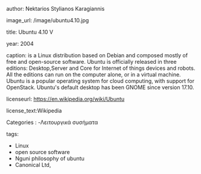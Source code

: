 author: Nektarios Stylianos Karagiannis

image_url: /image/ubuntu4.10.jpg

title: Ubuntu 4.10 V

year: 2004

caption: is a Linux distribution based on Debian and composed mostly of free and open-source software.
Ubuntu is officially released in three editions: Desktop,Server and Core for Internet of things devices and robots. All the editions can run on the
computer alone, or in a virtual machine. Ubuntu is a popular operating system for cloud computing, with support for OpenStack. Ubuntu's default desktop has
been GNOME since version 17.10.

licenseurl: https://en.wikipedia.org/wiki/Ubuntu

license_text:Wikipedia


Categories : 
-Λειτουργικά συσήματα

tags:
- Linux
- open source software
-  Nguni philosophy of ubuntu
- Canonical Ltd,

